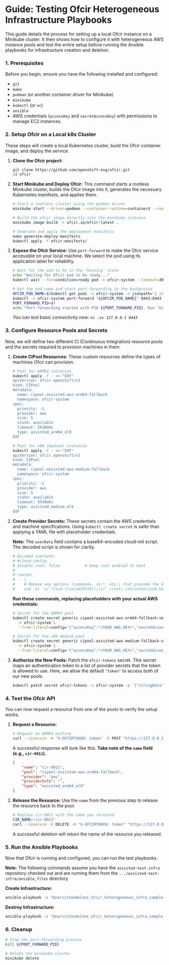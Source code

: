 # Guide: Testing Ofcir Heterogeneous Infrastructure Playbooks

This guide details the process for setting up a local Ofcir instance on a Minikube cluster. It then shows how to configure it with heterogeneous AWS instance pools and test the entire setup before running the Ansible playbooks for infrastructure creation and deletion.

### 1. Prerequisites

Before you begin, ensure you have the following installed and configured:

* `git`
* `make`
* `podman` (or another container driver for Minikube)
* `minikube`
* `kubectl` (or `oc`)
* `ansible`
* AWS credentials (`accessKey` and `secretAccessKey`) with permissions to manage EC2 instances.

### 2. Setup Ofcir on a Local k8s Cluster

These steps will create a local Kubernetes cluster, build the Ofcir container image, and deploy the service.

1.  **Clone the Ofcir project:**
    ```bash
    git clone https://github.com/openshift-eng/ofcir.git
    cd ofcir
    ```

2.  **Start Minikube and Deploy Ofcir:**
    This command starts a rootless Minikube cluster, builds the Ofcir image into it, generates the necessary Kubernetes manifests, and applies them.
    ```bash
    # Start a rootless cluster using the podman driver
    minikube start --driver=podman --container-runtime=containerd --rootless=true

    # Build the ofcir image directly into the minikube instance
    minikube image build -t ofcir.io/ofcir:latest .

    # Generate and apply the deployment manifests
    make generate-deploy-manifests
    kubectl apply -f ofcir-manifests/
    ```

3.  **Expose the Ofcir Service:**
    Use `port-forward` to make the Ofcir service accessible on your local machine. We select the pod using its application label for reliability.
    ```bash
    # Wait for the pod to be in the 'Running' state
    echo "Waiting for Ofcir pod to be ready..."
    kubectl wait --for=condition=ready pod -n ofcir-system --timeout=300s

    # Get the pod name and start port-forwarding in the background
    OFCIR_POD_NAME=$(kubectl get pods -n ofcir-system -o jsonpath='{.items[0].metadata.name}')
    kubectl -n ofcir-system port-forward "${OFCIR_POD_NAME}" 8443:8443 &
    PORT_FORWARD_PID=$!
    echo "Port-forwarding started with PID ${PORT_FORWARD_PID}. Run 'kill ${PORT_FORWARD_PID}' to stop it."
    ```
    *You can test basic connectivity now: `nc -zv 127.0.0.1 8443`*

### 3. Configure Resource Pools and Secrets

Now, we will define two different CI (Continuous Integration) resource pools and the secrets required to provision machines in them.

1.  **Create CIPool Resources:**
    These custom resources define the types of machines Ofcir can provision.
    ```bash
    # Pool for ARM64 instances
    kubectl apply -f - <<-"EOF"
    apiVersion: ofcir.openshift/v1
    kind: CIPool
    metadata:
      name: cipool-assisted-aws-arm64-fallback
      namespace: ofcir-system
    spec:
      priority: -1
      provider: aws
      size: 5
      state: available
      timeout: 5h30m0s
      type: assisted_arm64_el9
    EOF

    # Pool for x86 (medium) instances
    kubectl apply -f - <<-"EOF"
    apiVersion: ofcir.openshift/v1
    kind: CIPool
    metadata:
      name: cipool-assisted-aws-medium-fallback
      namespace: ofcir-system
    spec:
      priority: -1
      provider: aws
      size: 5
      state: available
      timeout: 5h30m0s
      type: assisted_medium_el9
    EOF
    ```

2.  **Create Provider Secrets:**
    These secrets contain the AWS credentials and machine specifications. Using `kubectl create secret` is safer than applying a YAML file with placeholder credentials.

    **Note:** The `userData` field contains a base64-encoded cloud-init script. The decoded script is shown for clarity.
    ```yaml
    # Decoded userData:
    # #cloud-config
    # disable_root: false           # keep root enabled at boot
    #
    # runcmd:
    #  - |
    #    # Remove any options (command=, no-*, etc.) that precede the key type
    #    sed -Ei 's/.*(ssh-(rsa|ed25519))/\1/' /root/.ssh/authorized_keys
    ```

    **Run these commands, replacing placeholders with your actual AWS credentials:**
    ```bash
    # Secret for the ARM64 pool
    kubectl create secret generic cipool-assisted-aws-arm64-fallback-secret \
      -n ofcir-system \
      --from-literal=config='{"accessKey":"<YOUR_AWS_KEY>","secretAccessKey":"<YOUR_AWS_SECRET_KEY>","userData":"I2Nsb3VkLWNvbmZpZwpkaXNhYmxlX3Jvb3Q6IGZhbHNlICAgICAgICAgICAgICMga2VlcCByb290IGVuYWJsZWQgYXQgYm9vdAoKcnVuY21kOgogIC0gfAogICAgIyBSZW1vdmUgYW55IG9wdGlvbnMgKGNvbW1hbmQ9LCBuby0qLCBldGMuKSB0aGF0IHByZWNlZGUgdGhlIGtleSB0eXBlCiAgICBzZWQgLUVpICdzL14uKihzc2gtKHJzYXxlZDI1NTE5KSkvXDEvJyAvcm9vdC8uc3NoL2F1dGhvcml6ZWRfa2V5cwo=","machineSpec":{"regions":[{"name":"us-east-1","keyPairName":"assisted-installer-ci","securityGroupID":"sg-0e734795b128e792a","subnetID":"subnet-038f4d7a5c1df449d","instances":[{"type":"c6g.metal","amiID":"ami-0091bb44bfaef1c17"}]}],"device":{"deviceName":"/dev/sda1","deviceSize":1024,"deviceType":"gp2"}}}'

    # Secret for the x86 medium pool
    kubectl create secret generic cipool-assisted-aws-medium-fallback-secret \
      -n ofcir-system \
      --from-literal=config='{"accessKey":"<YOUR_AWS_KEY>","secretAccessKey":"<YOUR_AWS_SECRET_KEY>","userData":"I2Nsb3VkLWNvbmZpZwpkaXNhYmxlX3Jvb3Q6IGZhbHNlICAgICAgICAgICAgICMga2VlcCByb290IGVuYWJsZWQgYXQgYm9vdAoKcnVuY21kOgogIC0gfAogICAgIyBSZW1vdmUgYW55IG9wdGlvbnMgKGNvbW1hbmQ9LCBuby0qLCBldGMuKSB0aGF0IHByZWNlZGUgdGhlIGtleSB0eXBlCiAgICBzZWQgLUVpICdzL14uKihzc2gtKHJzYXxlZDI1NTE5KSkvXDEvJyAvcm9vdC8uc3NoL2F1dGhvcml6ZWRfa2V5cwo=","machineSpec":{"regions":[{"name":"us-east-1","keyPairName":"assisted-installer-ci","securityGroupID":"sg-0e734795b128e792a","subnetID":"subnet-038f4d7a5c1df449d","instances":[{"type":"c5n.metal","amiID":"ami-0a73e96a849c232cc"}]}],"device":{"deviceName":"/dev/sda1","deviceSize":1024,"deviceType":"gp2"}}}'
    ```

3.  **Authorize the New Pools:**
    Patch the `ofcir-tokens` secret. This secret maps an authentication token to a list of provider secrets that the token is allowed to use. Here, we allow the default `"token"` to access both of our new pools.
    ```bash
    kubectl patch secret ofcir-tokens -n ofcir-system -p '{"stringData": {"token": "cipool-assisted-aws-medium-fallback-secret,cipool-assisted-aws-arm64-fallback-secret"}}'
    ```

### 4. Test the Ofcir API

You can now request a resource from one of the pools to verify the setup works.

1.  **Request a Resource:**
    ```bash
    # Request an ARM64 machine
    curl --insecure -H "X-OFCIRTOKEN: token" -X POST "https://127.0.0.1:8443/v1/ofcir?type=assisted_arm64_el9"
    ```

    A successful response will look like this. **Take note of the `name` field (e.g., `cir-0011`).**
    ```json
    {
        "name": "cir-0011",
        "pool": "cipool-assisted-aws-arm64-fallback",
        "provider": "aws",
        "providerInfo": "",
        "type": "assisted_arm64_el9"
    }
    ```

2.  **Release the Resource:**
    Use the `name` from the previous step to release the resource back to the pool.
    ```bash
    # Replace cir-0011 with the name you received
    CIR_NAME="cir-0011"
    curl --insecure -X DELETE -H "X-OFCIRTOKEN: token" "https://127.0.0.1:8443/v1/ofcir/${CIR_NAME}"
    ```
    A successful deletion will return the name of the resource you released.

### 5. Run the Ansible Playbooks

Now that Ofcir is running and configured, you can run the test playbooks.

**Note:** The following commands assume you have the `assisted-test-infra` repository checked out and are running them from the `.../assisted-test-infra/ansible_files` directory.

**Create Infrastructure:**
```bash
ansible-playbook -e "@vars/standalone_ofcir_heterogeneous_infra_sample.yml" ofcir_heterogeneous_create_infra_playbook.yml
```

**Destroy Infrastructure:**
```bash
ansible-playbook -e "@vars/standalone_ofcir_heterogeneous_infra_sample.yml" ofcir_heterogeneous_destroy_infra_playbook.yml
```

### 6. Cleanup
```bash
# Stop the port-forwarding process
kill ${PORT_FORWARD_PID}

# Delete the minikube cluster
minikube delete
```
